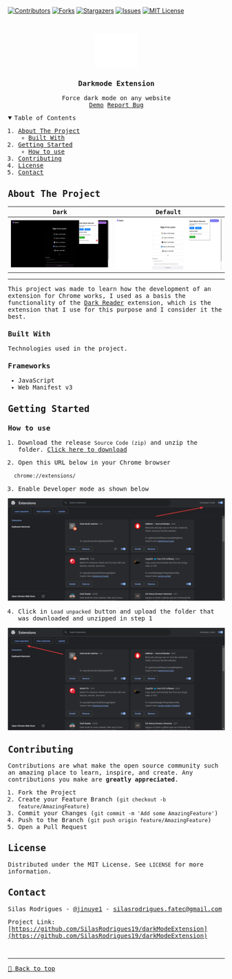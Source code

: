 [![Contributors][contributors-shield]][contributors-url]
[![Forks][forks-shield]][forks-url]
[![Stargazers][stars-shield]][stars-url]
[![Issues][issues-shield]][issues-url]
[![MIT License][license-shield]][license-url]

<!-- PROJECT LOGO -->
<br />
<samp>
<p align="center">
  <a href="https://github.com/SilasRodrigues19/darkModeExtension">
    <img src="./assets/img/logo-128.png" alt="Logo" width="100" height="80">
  </a>

  <h3 align="center">Darkmode Extension</h3>

  <p align="center">
    Force dark mode on any website
    <br />
    <a href="#">Demo</a>
    <a href="https://github.com/SilasRodrigues19/darkModeExtension/issues">Report Bug</a>
  </p>
</p>

<!-- TABLE OF CONTENTS -->
<details open="open">
  <summary>Table of Contents</summary>
  <ol>
    <li>
      <a href="#about-the-project">About The Project</a>
      <ul>
        <li><a href="#built-with">Built With</a></li>
      </ul>
    </li>
    <li>
      <a href="#getting-started">Getting Started</a>
      <ul>
        <li><a href="#how-to-use">How to use</a></li>
      </ul>
    </li>
    <li><a href="#contributing">Contributing</a></li>
    <li><a href="#license">License</a></li>
    <li><a href="#contact">Contact</a></li>
  </ol>
</details>

<!-- ABOUT THE PROJECT -->

## About The Project

| Dark  | Default       |
| -------- | ---------- |
| [![Preview][product-screenshot]][project-link] | [![Preview][product-screenshot2]][project-link] |

<hr>

This project was made to learn how the development of an extension for Chrome works, I used as a basis the functionality of the <a href="https://darkreader.org/">Dark Reader</a> extension, which is the extension that I use for this purpose and I consider it the best.

### Built With

Technologies used in the project.

### Frameworks

- JavaScript
- Web Manifest v3

<!-- GETTING STARTED -->

## Getting Started

### How to use

1. Download the release `Source Code (zip)` and unzip the folder. [Click here to download](https://github.com/SilasRodrigues19/darkModeExtension/releases)

2. Open this URL below in your Chrome browser
```sh
  chrome://extensions/
```

3. Enable Developer mode as shown below

![Preview][documentation-screenshot]

4. Click in `Load unpacked` button and upload the folder that was downloaded and unzipped in step 1

![Preview][documentation-screenshot2]


<!-- CONTRIBUTING -->

## Contributing

Contributions are what make the open source community such an amazing place to learn, inspire, and create. Any contributions you make are **greatly appreciated**.

1. Fork the Project
2. Create your Feature Branch (`git checkout -b feature/AmazingFeature`)
3. Commit your Changes (`git commit -m 'Add some AmazingFeature'`)
4. Push to the Branch (`git push origin feature/AmazingFeature`)
5. Open a Pull Request

<!-- LICENSE -->

## License

Distributed under the MIT License. See `LICENSE` for more information.

<!-- CONTACT -->

## Contact

Silas Rodrigues - [@jinuye1](https://twitter.com/jinuye1) - silasrodrigues.fatec@gmail.com

Project Link: [https://github.com/SilasRodrigues19/darkModeExtension](https://github.com/SilasRodrigues19/darkModeExtension) <br>

<!-- MARKDOWN LINKS & IMAGES -->
<!-- https://www.markdownguide.org/basic-syntax/#reference-style-links -->

[contributors-shield]: https://img.shields.io/github/contributors/SilasRodrigues19/darkModeExtension.svg?style=for-the-badge
[contributors-url]: https://github.com/SilasRodrigues19/darkModeExtension/graphs/contributors
[forks-shield]: https://img.shields.io/github/forks/SilasRodrigues19/darkModeExtension.svg?style=for-the-badge
[forks-url]: https://github.com/SilasRodrigues19/darkModeExtension/network/members
[stars-shield]: https://img.shields.io/github/stars/SilasRodrigues19/darkModeExtension.svg?style=for-the-badge
[stars-url]: https://github.com/SilasRodrigues19/darkModeExtension/stargazers
[issues-shield]: https://img.shields.io/github/issues/SilasRodrigues19/darkModeExtension.svg?style=for-the-badge
[issues-url]: https://github.com/SilasRodrigues19/darkModeExtension/issues
[license-shield]: https://img.shields.io/github/license/SilasRodrigues19/darkModeExtension.svg?style=for-the-badge
[license-url]: https://github.com/SilasRodrigues19/darkModeExtension/blob/master/LICENSE
[license-url]: https://github.com/SilasRodrigues19/darkModeExtension/blob/master/LICENSE.txt
[product-screenshot]: ./assets/img/screenshots/preview.png
[product-screenshot2]: ./assets/img/screenshots/preview2.png
[documentation-screenshot]: ./assets/img/documentation/enable-developer-mode.png
[documentation-screenshot2]: ./assets/img/documentation/load-unpacked.png
[project-link]: #

<br><hr>
[🔼 Back to top](#darkmode-extension)